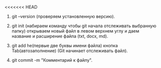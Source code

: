 <<<<<<< HEAD
1. git –version (проверяем установленную версию).

2. git init (набираем команду чтобы git начала отслеживать выбранную папку) открываем новый файл в левом верхнем углу и даем название и расширение файла (txt, docx, md).

3. git add he(первые две буквы имени файла) кнопка Tab(автозаполнение) (Git начинает отслеживать файл).

4. git commit -m "Комментарий к файлу".

